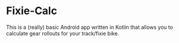 # Fixie-Calc
This is a (really) basic Android app written in Kotlin that allows you to calculate gear rollouts for your track/fixie bike.
